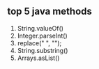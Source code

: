 ## top 5 java methods

1. String.valueOf()
2. Integer.parseInt()
3. replace(" ", "");
4. String.substring()
5. Arrays.asList()
